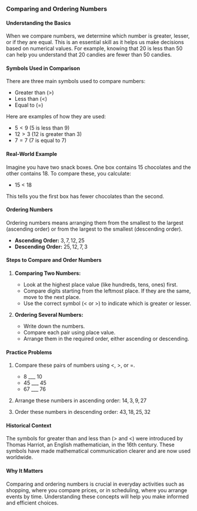 ### Comparing and Ordering Numbers

#### Understanding the Basics

When we compare numbers, we determine which number is greater, lesser, or if they are equal. This is an essential skill as it helps us make decisions based on numerical values. For example, knowing that 20 is less than 50 can help you understand that 20 candies are fewer than 50 candies.

#### Symbols Used in Comparison

There are three main symbols used to compare numbers:

- Greater than ($>$)
- Less than ($<$)
- Equal to ($=$)

Here are examples of how they are used:

- $5 < 9$ (5 is less than 9)
- $12 > 3$ (12 is greater than 3)
- $7 = 7$ (7 is equal to 7)

#### Real-World Example

Imagine you have two snack boxes. One box contains 15 chocolates and the other contains 18. To compare these, you calculate:

- 15 $<$ 18

This tells you the first box has fewer chocolates than the second.

#### Ordering Numbers

Ordering numbers means arranging them from the smallest to the largest (ascending order) or from the largest to the smallest (descending order).

- **Ascending Order:** $3, 7, 12, 25$
- **Descending Order:** $25, 12, 7, 3$

#### Steps to Compare and Order Numbers

1. **Comparing Two Numbers:**
    - Look at the highest place value (like hundreds, tens, ones) first.
    - Compare digits starting from the leftmost place. If they are the same, move to the next place.
    - Use the correct symbol ($<$ or $>$) to indicate which is greater or lesser.

2. **Ordering Several Numbers:**
    - Write down the numbers.
    - Compare each pair using place value.
    - Arrange them in the required order, either ascending or descending.

#### Practice Problems

1. Compare these pairs of numbers using $<$, $>$, or $=$.
    - $8$ ___ $10$
    - $45$ ___ $45$
    - $67$ ___ $76$

2. Arrange these numbers in ascending order: $14, 3, 9, 27$

3. Order these numbers in descending order: $43, 18, 25, 32$

#### Historical Context

The symbols for greater than and less than ($>$ and $<$) were introduced by Thomas Harriot, an English mathematician, in the 16th century. These symbols have made mathematical communication clearer and are now used worldwide.

#### Why It Matters

Comparing and ordering numbers is crucial in everyday activities such as shopping, where you compare prices, or in scheduling, where you arrange events by time. Understanding these concepts will help you make informed and efficient choices.
